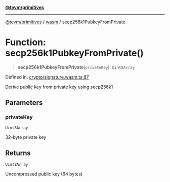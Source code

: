 [**@tevm/primitives**](../../../../README.md)

***

[@tevm/primitives](../../../../globals.md) / [wasm](../README.md) / secp256k1PubkeyFromPrivate

# Function: secp256k1PubkeyFromPrivate()

> **secp256k1PubkeyFromPrivate**(`privateKey`): `Uint8Array`

Defined in: [crypto/signature.wasm.ts:87](https://github.com/evmts/primitives/blob/main/src/crypto/signature.wasm.ts#L87)

Derive public key from private key using secp256k1

## Parameters

### privateKey

`Uint8Array`

32-byte private key

## Returns

`Uint8Array`

Uncompressed public key (64 bytes)
